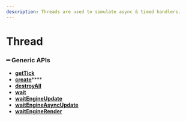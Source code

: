 ```yaml
---
description: Threads are used to simulate async & timed handlers.
---
```


# Thread

### ━ Generic **APIs**

* ****[**getTick**](broken-reference)****
* [**create**](broken-reference)****
* ****[**destroyAll**](broken-reference)****
* ****[**wait**](broken-reference)****
* ****[**waitEngineUpdate**](broken-reference)****
* ****[**waitEngineAsyncUpdate**](broken-reference)****
* ****[**waitEngineRender**](broken-reference)****

